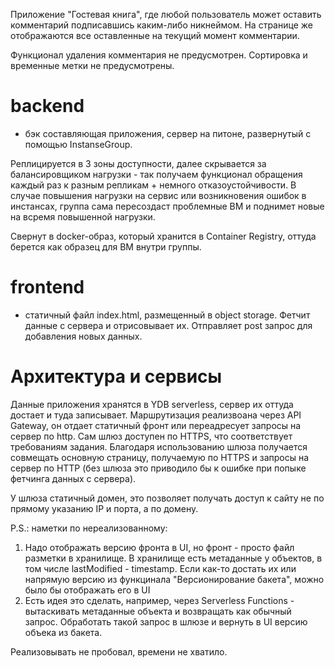 Приложение "Гостевая книга", где любой пользователь может оставить комментарий подписавшись каким-либо никнеймом.
На странице же отображаются все оставленные на текущий момент комментарии. 

Функционал удаления комментария не предусмотрен. Сортировка и временные метки не предусмотрены.



# **backend** 
- бэк составляющая приложения, сервер на питоне, развернутый с помощью InstanseGroup.

Реплицируется в 3 зоны доступности, далее скрывается за балансировщиком нагрузки - так получаем функционал
обращения каждый раз к разным репликам + немного отказоустойчивости. В случае повышения нагрузки на сервис или 
возникновения ошибок в инстансах, группа сама пересоздаст проблемные ВМ и поднимет новые на всремя повышенной нагрузки.

Свернут в docker-образ, который хранится в Container Registry, оттуда берется как образец для ВМ внутри группы.


# **frontend** 
- статичный файл index.html, размещенный в object storage. Фетчит данные с сервера и отрисовывает их. Отправляет post
запрос для добавления новых данных.


# **Архитектура и сервисы**

Данные приложения хранятся в YDB serverless, сервер их оттуда достает и туда записывает. Маршрутизация реализвоана через API Gateway,
он отдает статичный фронт или переадресует запросы на сервер по http. Сам шлюз доступен по HTTPS, что соответствует требованиям задания.
Благодаря использованию шлюза получается совмещать основную страницу, получаемую по HTTPS и запросы на сервер по HTTP (без шлюза это
приводило бы к ошибке при попыке фетчинга данных с сервера).

У шлюза статичный домен, это позволяет получать доступ к сайту не по прямому указанию IP и порта, а по домену.

P.S.: наметки по нереализованному:
1. Надо отображать версию фронта в UI, но фронт - просто файл разметки в хранилище. В хранилище есть метаданные у объектов, в том числе
lastModified - timestamp. Если как-то достать их или напрямую версию из функцинала "Версионирование бакета", можно было бы отображать его в UI
2. Есть идея это сделать, например, через Serverless Functions - вытаскивать метаданные объекта и возвращать как обычный запрос. 
Обработать такой запрос в шлюзе и вернуть в UI версию объека из бакета.

Реализовывать не пробовал, времени не хватило.